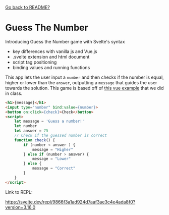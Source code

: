 [Go back to README?](./README.md)
# Guess The Number

Introducing Guess the Number game with Svelte's syntax
  * key differences with vanilla js and Vue.js
  * .svelte extension and html document
  * script tag positioning
  * binding values and running functions
  
This app lets the user input a `number` and then checks if the number is equal, higher or lower than the `answer`, outputting a `message` that guides the user towards the solution. This game is based off of [this vue example](https://codepen.io/Ykciricky/pen/QWWqPdM) that we did in class.

```html
<h1>{message}</h1>
<input type="number" bind:value={number}>
<button on:click={check}>Check</button>
<script>
	let message = 'Guess a number!'
	let number
	let answer = 75
	// Check if the guessed number is correct
	function check() {
		if (number < answer ) {
			message = "Higher"
		} else if (number > answer) {
			message = "Lower"
		} else {
			message = "Correct"
		}
	}
</script>
```

Link to REPL: 

https://svelte.dev/repl/9866f3a1ad924d7aaf3ae3c4e4ada8f0?version=3.16.0
